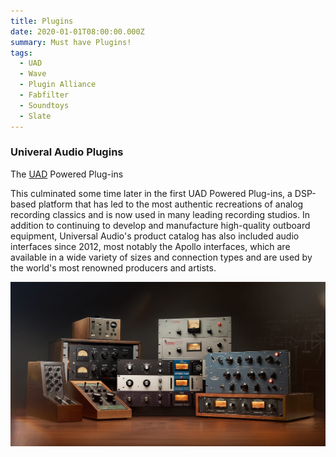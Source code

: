 ```yaml
---
title: Plugins
date: 2020-01-01T08:00:00.000Z
summary: Must have Plugins!
tags:
  - UAD
  - Wave
  - Plugin Alliance
  - Fabfilter
  - Soundtoys
  - Slate
---
```


### Univeral Audio Plugins

The [UAD](https://www.uaudio.de/uad-plugins.html) Powered Plug-ins

This culminated some time later in the first UAD Powered Plug-ins, a DSP-based platform that has led to the most authentic recreations of analog recording classics and is now used in many leading recording studios. In addition to continuing to develop and manufacture high-quality outboard equipment, Universal Audio's product catalog has also included audio interfaces since 2012, most notably the Apollo interfaces, which are available in a wide variety of sizes and connection types and are used by the world's most renowned producers and artists.

![uad](/src/assets/img/uad.jpg "uad")
